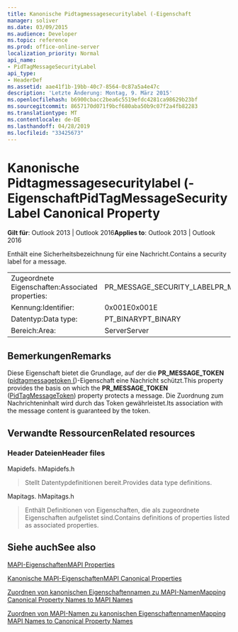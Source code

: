 ```yaml
---
title: Kanonische Pidtagmessagesecuritylabel (-Eigenschaft
manager: soliver
ms.date: 03/09/2015
ms.audience: Developer
ms.topic: reference
ms.prod: office-online-server
localization_priority: Normal
api_name:
- PidTagMessageSecurityLabel
api_type:
- HeaderDef
ms.assetid: aae41f1b-19bb-40c7-8564-0c87a5a4e47c
description: 'Letzte Änderung: Montag, 9. März 2015'
ms.openlocfilehash: b6900cbacc2bea6c5519efdc4281ca98629b23bf
ms.sourcegitcommit: 8657170d071f9bcf680aba50b9c07f2a4fb82283
ms.translationtype: MT
ms.contentlocale: de-DE
ms.lasthandoff: 04/28/2019
ms.locfileid: "33425673"
---
```

# <a name="pidtagmessagesecuritylabel-canonical-property"></a><span data-ttu-id="e4b0b-103">Kanonische Pidtagmessagesecuritylabel (-Eigenschaft</span><span class="sxs-lookup"><span data-stu-id="e4b0b-103">PidTagMessageSecurityLabel Canonical Property</span></span>

  
  
<span data-ttu-id="e4b0b-104">**Gilt für**: Outlook 2013 | Outlook 2016</span><span class="sxs-lookup"><span data-stu-id="e4b0b-104">**Applies to**: Outlook 2013 | Outlook 2016</span></span> 
  
<span data-ttu-id="e4b0b-105">Enthält eine Sicherheitsbezeichnung für eine Nachricht.</span><span class="sxs-lookup"><span data-stu-id="e4b0b-105">Contains a security label for a message.</span></span>
  
|||
|:-----|:-----|
|<span data-ttu-id="e4b0b-106">Zugeordnete Eigenschaften:</span><span class="sxs-lookup"><span data-stu-id="e4b0b-106">Associated properties:</span></span>  <br/> |<span data-ttu-id="e4b0b-107">PR_MESSAGE_SECURITY_LABEL</span><span class="sxs-lookup"><span data-stu-id="e4b0b-107">PR_MESSAGE_SECURITY_LABEL</span></span>  <br/> |
|<span data-ttu-id="e4b0b-108">Kennung:</span><span class="sxs-lookup"><span data-stu-id="e4b0b-108">Identifier:</span></span>  <br/> |<span data-ttu-id="e4b0b-109">0x001E</span><span class="sxs-lookup"><span data-stu-id="e4b0b-109">0x001E</span></span>  <br/> |
|<span data-ttu-id="e4b0b-110">Datentyp:</span><span class="sxs-lookup"><span data-stu-id="e4b0b-110">Data type:</span></span>  <br/> |<span data-ttu-id="e4b0b-111">PT_BINARY</span><span class="sxs-lookup"><span data-stu-id="e4b0b-111">PT_BINARY</span></span>  <br/> |
|<span data-ttu-id="e4b0b-112">Bereich:</span><span class="sxs-lookup"><span data-stu-id="e4b0b-112">Area:</span></span>  <br/> |<span data-ttu-id="e4b0b-113">Server</span><span class="sxs-lookup"><span data-stu-id="e4b0b-113">Server</span></span>  <br/> |
   
## <a name="remarks"></a><span data-ttu-id="e4b0b-114">Bemerkungen</span><span class="sxs-lookup"><span data-stu-id="e4b0b-114">Remarks</span></span>

<span data-ttu-id="e4b0b-115">Diese Eigenschaft bietet die Grundlage, auf der die **PR_MESSAGE_TOKEN** ([pidtagmessagetoken (](pidtagmessagetoken-canonical-property.md))-Eigenschaft eine Nachricht schützt.</span><span class="sxs-lookup"><span data-stu-id="e4b0b-115">This property provides the basis on which the **PR_MESSAGE_TOKEN** ([PidTagMessageToken](pidtagmessagetoken-canonical-property.md)) property protects a message.</span></span> <span data-ttu-id="e4b0b-116">Die Zuordnung zum Nachrichteninhalt wird durch das Token gewährleistet.</span><span class="sxs-lookup"><span data-stu-id="e4b0b-116">Its association with the message content is guaranteed by the token.</span></span>
  
## <a name="related-resources"></a><span data-ttu-id="e4b0b-117">Verwandte Ressourcen</span><span class="sxs-lookup"><span data-stu-id="e4b0b-117">Related resources</span></span>

### <a name="header-files"></a><span data-ttu-id="e4b0b-118">Header Dateien</span><span class="sxs-lookup"><span data-stu-id="e4b0b-118">Header files</span></span>

<span data-ttu-id="e4b0b-119">Mapidefs. h</span><span class="sxs-lookup"><span data-stu-id="e4b0b-119">Mapidefs.h</span></span>
  
> <span data-ttu-id="e4b0b-120">Stellt Datentypdefinitionen bereit.</span><span class="sxs-lookup"><span data-stu-id="e4b0b-120">Provides data type definitions.</span></span>
    
<span data-ttu-id="e4b0b-121">Mapitags. h</span><span class="sxs-lookup"><span data-stu-id="e4b0b-121">Mapitags.h</span></span>
  
> <span data-ttu-id="e4b0b-122">Enthält Definitionen von Eigenschaften, die als zugeordnete Eigenschaften aufgelistet sind.</span><span class="sxs-lookup"><span data-stu-id="e4b0b-122">Contains definitions of properties listed as associated properties.</span></span>
    
## <a name="see-also"></a><span data-ttu-id="e4b0b-123">Siehe auch</span><span class="sxs-lookup"><span data-stu-id="e4b0b-123">See also</span></span>



[<span data-ttu-id="e4b0b-124">MAPI-Eigenschaften</span><span class="sxs-lookup"><span data-stu-id="e4b0b-124">MAPI Properties</span></span>](mapi-properties.md)
  
[<span data-ttu-id="e4b0b-125">Kanonische MAPI-Eigenschaften</span><span class="sxs-lookup"><span data-stu-id="e4b0b-125">MAPI Canonical Properties</span></span>](mapi-canonical-properties.md)
  
[<span data-ttu-id="e4b0b-126">Zuordnen von kanonischen Eigenschaftennamen zu MAPI-Namen</span><span class="sxs-lookup"><span data-stu-id="e4b0b-126">Mapping Canonical Property Names to MAPI Names</span></span>](mapping-canonical-property-names-to-mapi-names.md)
  
[<span data-ttu-id="e4b0b-127">Zuordnen von MAPI-Namen zu kanonischen Eigenschaftennamen</span><span class="sxs-lookup"><span data-stu-id="e4b0b-127">Mapping MAPI Names to Canonical Property Names</span></span>](mapping-mapi-names-to-canonical-property-names.md)

